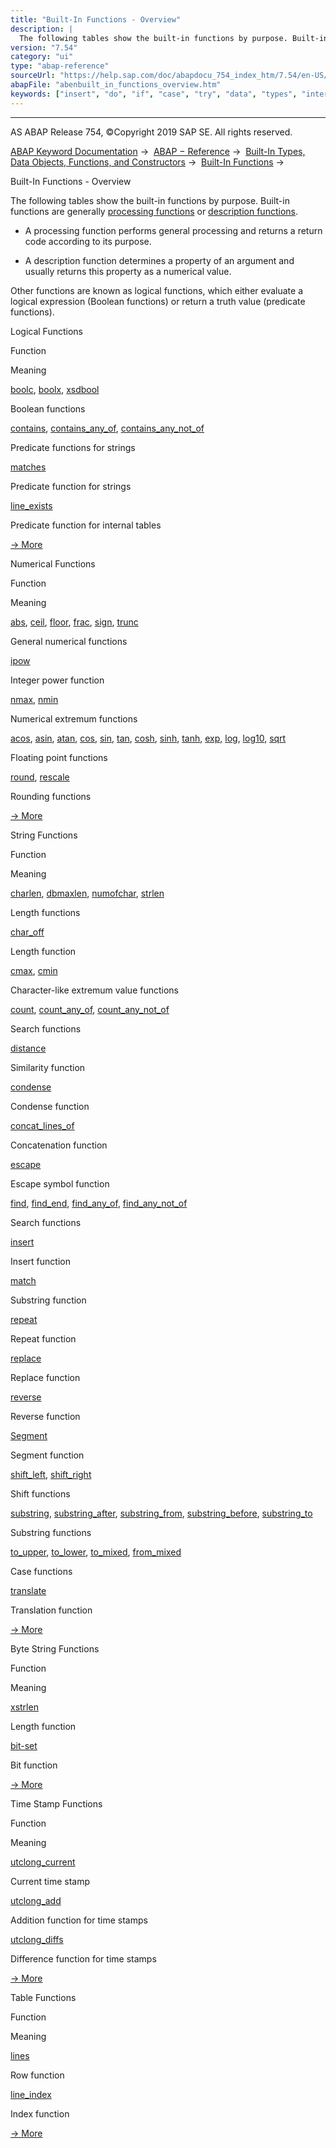 ```yaml
---
title: "Built-In Functions - Overview"
description: |
  The following tables show the built-in functions by purpose. Built-in functions are generally processing functions(https://help.sap.com/doc/abapdocu_754_index_htm/7.54/en-US/abenprocess_function_glosry.htm 'Glossary Entry') or description functions(https://help.sap.com/doc/abapdocu_754_index_htm
version: "7.54"
category: "ui"
type: "abap-reference"
sourceUrl: "https://help.sap.com/doc/abapdocu_754_index_htm/7.54/en-US/abenbuilt_in_functions_overview.htm"
abapFile: "abenbuilt_in_functions_overview.htm"
keywords: ["insert", "do", "if", "case", "try", "data", "types", "internal-table", "abenbuilt", "functions", "overview"]
---
```


* * *

AS ABAP Release 754, ©Copyright 2019 SAP SE. All rights reserved.

[ABAP Keyword Documentation](https://help.sap.com/doc/abapdocu_754_index_htm/7.54/en-US/abenabap.htm) →  [ABAP − Reference](https://help.sap.com/doc/abapdocu_754_index_htm/7.54/en-US/abenabap_reference.htm) →  [Built-In Types, Data Objects, Functions, and Constructors](https://help.sap.com/doc/abapdocu_754_index_htm/7.54/en-US/abenbuilt_in.htm) →  [Built-In Functions](https://help.sap.com/doc/abapdocu_754_index_htm/7.54/en-US/abenbuilt_in_functions.htm) → 

Built-In Functions - Overview

The following tables show the built-in functions by purpose. Built-in functions are generally [processing functions](https://help.sap.com/doc/abapdocu_754_index_htm/7.54/en-US/abenprocess_function_glosry.htm "Glossary Entry") or [description functions](https://help.sap.com/doc/abapdocu_754_index_htm/7.54/en-US/abendescription_function_glosry.htm "Glossary Entry").

-   A processing function performs general processing and returns a return code according to its purpose.

-   A description function determines a property of an argument and usually returns this property as a numerical value.

Other functions are known as logical functions, which either evaluate a logical expression (Boolean functions) or return a truth value (predicate functions).

Logical Functions

Function

Meaning

[boolc](https://help.sap.com/doc/abapdocu_754_index_htm/7.54/en-US/abenboole_functions.htm), [boolx](https://help.sap.com/doc/abapdocu_754_index_htm/7.54/en-US/abenboole_functions.htm), [xsdbool](https://help.sap.com/doc/abapdocu_754_index_htm/7.54/en-US/abenboole_functions.htm)

Boolean functions

[contains](https://help.sap.com/doc/abapdocu_754_index_htm/7.54/en-US/abencontains_functions.htm), [contains\_any\_of](https://help.sap.com/doc/abapdocu_754_index_htm/7.54/en-US/abencontains_functions.htm), [contains\_any\_not\_of](https://help.sap.com/doc/abapdocu_754_index_htm/7.54/en-US/abencontains_functions.htm)

Predicate functions for strings

[matches](https://help.sap.com/doc/abapdocu_754_index_htm/7.54/en-US/abenmatches_functions.htm)

Predicate function for strings

[line\_exists](https://help.sap.com/doc/abapdocu_754_index_htm/7.54/en-US/abenline_exists_function.htm)

Predicate function for internal tables

[→ More](https://help.sap.com/doc/abapdocu_754_index_htm/7.54/en-US/abenlogic_functions.htm)

Numerical Functions

Function

Meaning

[abs](https://help.sap.com/doc/abapdocu_754_index_htm/7.54/en-US/abennumerical_functions.htm), [ceil](https://help.sap.com/doc/abapdocu_754_index_htm/7.54/en-US/abennumerical_functions.htm), [floor](https://help.sap.com/doc/abapdocu_754_index_htm/7.54/en-US/abennumerical_functions.htm), [frac](https://help.sap.com/doc/abapdocu_754_index_htm/7.54/en-US/abennumerical_functions.htm), [sign](https://help.sap.com/doc/abapdocu_754_index_htm/7.54/en-US/abennumerical_functions.htm), [trunc](https://help.sap.com/doc/abapdocu_754_index_htm/7.54/en-US/abennumerical_functions.htm)

General numerical functions

[ipow](https://help.sap.com/doc/abapdocu_754_index_htm/7.54/en-US/abenpower_function.htm)

Integer power function

[nmax](https://help.sap.com/doc/abapdocu_754_index_htm/7.54/en-US/abennmax_nmin_functions.htm), [nmin](https://help.sap.com/doc/abapdocu_754_index_htm/7.54/en-US/abennmax_nmin_functions.htm)

Numerical extremum functions

[acos](https://help.sap.com/doc/abapdocu_754_index_htm/7.54/en-US/abenfloating_point_functions.htm), [asin](https://help.sap.com/doc/abapdocu_754_index_htm/7.54/en-US/abenfloating_point_functions.htm), [atan](https://help.sap.com/doc/abapdocu_754_index_htm/7.54/en-US/abenfloating_point_functions.htm), [cos](https://help.sap.com/doc/abapdocu_754_index_htm/7.54/en-US/abenfloating_point_functions.htm), [sin](https://help.sap.com/doc/abapdocu_754_index_htm/7.54/en-US/abenfloating_point_functions.htm), [tan](https://help.sap.com/doc/abapdocu_754_index_htm/7.54/en-US/abenfloating_point_functions.htm), [cosh](https://help.sap.com/doc/abapdocu_754_index_htm/7.54/en-US/abenfloating_point_functions.htm), [sinh](https://help.sap.com/doc/abapdocu_754_index_htm/7.54/en-US/abenfloating_point_functions.htm), [tanh](https://help.sap.com/doc/abapdocu_754_index_htm/7.54/en-US/abenfloating_point_functions.htm), [exp](https://help.sap.com/doc/abapdocu_754_index_htm/7.54/en-US/abenfloating_point_functions.htm), [log](https://help.sap.com/doc/abapdocu_754_index_htm/7.54/en-US/abenfloating_point_functions.htm), [log10](https://help.sap.com/doc/abapdocu_754_index_htm/7.54/en-US/abenfloating_point_functions.htm), [sqrt](https://help.sap.com/doc/abapdocu_754_index_htm/7.54/en-US/abenfloating_point_functions.htm)

Floating point functions

[round](https://help.sap.com/doc/abapdocu_754_index_htm/7.54/en-US/abendec_floating_point_functions.htm), [rescale](https://help.sap.com/doc/abapdocu_754_index_htm/7.54/en-US/abendec_floating_point_functions.htm)

Rounding functions

[→ More](https://help.sap.com/doc/abapdocu_754_index_htm/7.54/en-US/abenmathematical_functions.htm)

String Functions

Function

Meaning

[charlen](https://help.sap.com/doc/abapdocu_754_index_htm/7.54/en-US/abenlength_functions.htm), [dbmaxlen](https://help.sap.com/doc/abapdocu_754_index_htm/7.54/en-US/abenlength_functions.htm), [numofchar](https://help.sap.com/doc/abapdocu_754_index_htm/7.54/en-US/abenlength_functions.htm), [strlen](https://help.sap.com/doc/abapdocu_754_index_htm/7.54/en-US/abenlength_functions.htm)

Length functions

[char\_off](https://help.sap.com/doc/abapdocu_754_index_htm/7.54/en-US/abenlength_functions_args.htm)

Length function

[cmax](https://help.sap.com/doc/abapdocu_754_index_htm/7.54/en-US/abencmax_cmin_functions.htm), [cmin](https://help.sap.com/doc/abapdocu_754_index_htm/7.54/en-US/abencmax_cmin_functions.htm)

Character-like extremum value functions

[count](https://help.sap.com/doc/abapdocu_754_index_htm/7.54/en-US/abencount_functions.htm), [count\_any\_of](https://help.sap.com/doc/abapdocu_754_index_htm/7.54/en-US/abencount_functions.htm), [count\_any\_not\_of](https://help.sap.com/doc/abapdocu_754_index_htm/7.54/en-US/abencount_functions.htm)

Search functions

[distance](https://help.sap.com/doc/abapdocu_754_index_htm/7.54/en-US/abendistance_functions.htm)

Similarity function

[condense](https://help.sap.com/doc/abapdocu_754_index_htm/7.54/en-US/abencondense_functions.htm)

Condense function

[concat\_lines\_of](https://help.sap.com/doc/abapdocu_754_index_htm/7.54/en-US/abenconcatenation_functions.htm)

Concatenation function

[escape](https://help.sap.com/doc/abapdocu_754_index_htm/7.54/en-US/abenescape_functions.htm)

Escape symbol function

[find](https://help.sap.com/doc/abapdocu_754_index_htm/7.54/en-US/abensearch_functions.htm), [find\_end](https://help.sap.com/doc/abapdocu_754_index_htm/7.54/en-US/abensearch_functions.htm), [find\_any\_of](https://help.sap.com/doc/abapdocu_754_index_htm/7.54/en-US/abensearch_functions.htm), [find\_any\_not\_of](https://help.sap.com/doc/abapdocu_754_index_htm/7.54/en-US/abensearch_functions.htm)

Search functions

[insert](https://help.sap.com/doc/abapdocu_754_index_htm/7.54/en-US/abeninsert_functions.htm)

Insert function

[match](https://help.sap.com/doc/abapdocu_754_index_htm/7.54/en-US/abenmatch_functions.htm)

Substring function

[repeat](https://help.sap.com/doc/abapdocu_754_index_htm/7.54/en-US/abenrepeat_functions.htm)

Repeat function

[replace](https://help.sap.com/doc/abapdocu_754_index_htm/7.54/en-US/abenreplace_functions.htm)

Replace function

[reverse](https://help.sap.com/doc/abapdocu_754_index_htm/7.54/en-US/abenreverse_functions.htm)

Reverse function

[Segment](https://help.sap.com/doc/abapdocu_754_index_htm/7.54/en-US/abensegment_functions.htm)

Segment function

[shift\_left](https://help.sap.com/doc/abapdocu_754_index_htm/7.54/en-US/abenshift_functions.htm), [shift\_right](https://help.sap.com/doc/abapdocu_754_index_htm/7.54/en-US/abenshift_functions.htm)

Shift functions

[substring](https://help.sap.com/doc/abapdocu_754_index_htm/7.54/en-US/abensubstring_functions.htm), [substring\_after](https://help.sap.com/doc/abapdocu_754_index_htm/7.54/en-US/abensubstring_functions.htm), [substring\_from](https://help.sap.com/doc/abapdocu_754_index_htm/7.54/en-US/abensubstring_functions.htm), [substring\_before](https://help.sap.com/doc/abapdocu_754_index_htm/7.54/en-US/abensubstring_functions.htm), [substring\_to](https://help.sap.com/doc/abapdocu_754_index_htm/7.54/en-US/abensubstring_functions.htm)

Substring functions

[to\_upper](https://help.sap.com/doc/abapdocu_754_index_htm/7.54/en-US/abencase_functions.htm), [to\_lower](https://help.sap.com/doc/abapdocu_754_index_htm/7.54/en-US/abencase_functions.htm), [to\_mixed](https://help.sap.com/doc/abapdocu_754_index_htm/7.54/en-US/abencase_functions.htm), [from\_mixed](https://help.sap.com/doc/abapdocu_754_index_htm/7.54/en-US/abencase_functions.htm)

Case functions

[translate](https://help.sap.com/doc/abapdocu_754_index_htm/7.54/en-US/abentranslate_functions.htm)

Translation function

[→ More](https://help.sap.com/doc/abapdocu_754_index_htm/7.54/en-US/abenstring_functions.htm)

Byte String Functions

Function

Meaning

[xstrlen](https://help.sap.com/doc/abapdocu_754_index_htm/7.54/en-US/abendescriptive_functions_binary.htm)

Length function

[bit-set](https://help.sap.com/doc/abapdocu_754_index_htm/7.54/en-US/abenbit_functions.htm)

Bit function

[→ More](https://help.sap.com/doc/abapdocu_754_index_htm/7.54/en-US/abenbinary_functions.htm)

Time Stamp Functions

Function

Meaning

[utclong\_current](https://help.sap.com/doc/abapdocu_754_index_htm/7.54/en-US/abenutclong_current.htm)

Current time stamp

[utclong\_add](https://help.sap.com/doc/abapdocu_754_index_htm/7.54/en-US/abenutclong_add.htm)

Addition function for time stamps

[utclong\_diffs](https://help.sap.com/doc/abapdocu_754_index_htm/7.54/en-US/abenutclong_diff.htm)

Difference function for time stamps

[→ More](https://help.sap.com/doc/abapdocu_754_index_htm/7.54/en-US/abentimestamp_functions.htm)

Table Functions

Function

Meaning

[lines](https://help.sap.com/doc/abapdocu_754_index_htm/7.54/en-US/abendescriptive_functions_table.htm)

Row function

[line\_index](https://help.sap.com/doc/abapdocu_754_index_htm/7.54/en-US/abenline_index_function.htm)

Index function

[→ More](https://help.sap.com/doc/abapdocu_754_index_htm/7.54/en-US/abentable_functions.htm)